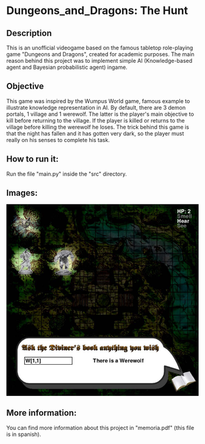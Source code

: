 # Dungeons_and_Dragons: The Hunt
## Description
This is an unofficial videogame based on the famous tabletop role-playing game "Dungeons and Dragons", created for academic purposes. The main reason behind this project was to implement simple AI (Knowledge-based agent and Bayesian probabilistic agent) ingame.

## Objective
This game was inspired by the Wumpus World game, famous example to illustrate knowledge representation in AI. By default, there are 3 demon portals, 1 village and 1 werewolf. The latter is the player's main objective to kill before returning to the village. If the player is killed or returns to the village before killing the werewolf he loses. The trick behind this game is that the night has fallen and it has gotten very dark, so the player must really on his senses to complete his task.

## How to run it:
Run the file "main.py" inside the "src" directory.

## Images:
![alt text](https://github.com/SeroviICAI/Dungeons_and_Dragons_Game/blob/master/images/game_screenshot.jpg)

## More information:
You can find more information about this project in "memoria.pdf" (this file is in spanish).
